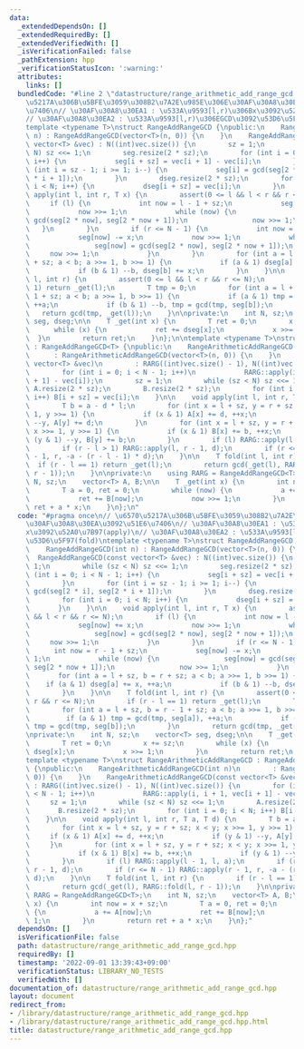 ```yaml
---
data:
  _extendedDependsOn: []
  _extendedRequiredBy: []
  _extendedVerifiedWith: []
  _isVerificationFailed: false
  _pathExtension: hpp
  _verificationStatusIcon: ':warning:'
  attributes:
    links: []
  bundledCode: "#line 2 \"datastructure/range_arithmetic_add_range_gcd.hpp\"\n// \u6570\
    \u5217A\u306B\u5BFE\u3059\u308B2\u7A2E\u985E\u306E\u30AF\u30A8\u30EA\u3092\u51E6\
    \u7406\n// \u30AF\u30A8\u30EA1 : \u533A\u9593[l,r)\u306Bx\u3092\u52A0\u7B97(apply)\n\
    // \u30AF\u30A8\u30EA2 : \u533A\u9593[l,r)\u306EGCD\u3092\u53D6\u5F97(fold)\n\
    template <typename T>\nstruct RangeAddRangeGCD {\npublic:\n    RangeAddRangeGCD(int\
    \ n) : RangeAddRangeGCD(vector<T>(n, 0)) {\n    }\n    RangeAddRangeGCD(const\
    \ vector<T> &vec) : N((int)vec.size()) {\n        sz = 1;\n        while (sz <\
    \ N) sz <<= 1;\n        seg.resize(2 * sz);\n        for (int i = 0; i < N - 1;\
    \ i++) {\n            seg[i + sz] = vec[i + 1] - vec[i];\n        }\n        for\
    \ (int i = sz - 1; i >= 1; i--) {\n            seg[i] = gcd(seg[2 * i], seg[2\
    \ * i + 1]);\n        }\n        dseg.resize(2 * sz);\n        for (int i = 0;\
    \ i < N; i++) {\n            dseg[i + sz] = vec[i];\n        }\n    }\n\n    void\
    \ apply(int l, int r, T x) {\n        assert(0 <= l && l < r && r <= N);\n   \
    \     if (l) {\n            int now = l - 1 + sz;\n            seg[now] += x;\n\
    \            now >>= 1;\n            while (now) {\n                seg[now] =\
    \ gcd(seg[2 * now], seg[2 * now + 1]);\n                now >>= 1;\n         \
    \   }\n        }\n        if (r <= N - 1) {\n            int now = r - 1 + sz;\n\
    \            seg[now] -= x;\n            now >>= 1;\n            while (now) {\n\
    \                seg[now] = gcd(seg[2 * now], seg[2 * now + 1]);\n           \
    \     now >>= 1;\n            }\n        }\n        for (int a = l + sz, b = r\
    \ + sz; a < b; a >>= 1, b >>= 1) {\n            if (a & 1) dseg[a] += x, ++a;\n\
    \            if (b & 1) --b, dseg[b] += x;\n        }\n    }\n\n    T fold(int\
    \ l, int r) {\n        assert(0 <= l && l < r && r <= N);\n        if (r - l ==\
    \ 1) return _get(l);\n        T tmp = 0;\n        for (int a = l + sz, b = r -\
    \ 1 + sz; a < b; a >>= 1, b >>= 1) {\n            if (a & 1) tmp = gcd(tmp, seg[a]),\
    \ ++a;\n            if (b & 1) --b, tmp = gcd(tmp, seg[b]);\n        }\n     \
    \   return gcd(tmp, _get(l));\n    }\n\nprivate:\n    int N, sz;\n    vector<T>\
    \ seg, dseg;\n\n    T _get(int x) {\n        T ret = 0;\n        x += sz;\n  \
    \      while (x) {\n            ret += dseg[x];\n            x >>= 1;\n      \
    \  }\n        return ret;\n    }\n};\n\ntemplate <typename T>\nstruct RangeArithmeticAddRangeGCD\
    \ : RangeAddRangeGCD<T> {\npublic:\n    RangeArithmeticAddRangeGCD(int n)\n  \
    \      : RangeArithmeticAddRangeGCD(vector<T>(n, 0)) {\n    }\n    RangeArithmeticAddRangeGCD(const\
    \ vector<T> &vec)\n        : RARG((int)vec.size() - 1), N((int)vec.size()) {\n\
    \        for (int i = 0; i < N - 1; i++)\n            RARG::apply(i, i + 1, vec[i\
    \ + 1] - vec[i]);\n        sz = 1;\n        while (sz < N) sz <<= 1;\n       \
    \ A.resize(2 * sz);\n        B.resize(2 * sz);\n        for (int i = 0; i < N;\
    \ i++) B[i + sz] = vec[i];\n    }\n\n    void apply(int l, int r, T a, T d) {\n\
    \        T b = a - d * l;\n        for (int x = l + sz, y = r + sz; x < y; x >>=\
    \ 1, y >>= 1) {\n            if (x & 1) A[x] += d, ++x;\n            if (y & 1)\
    \ --y, A[y] += d;\n        }\n        for (int x = l + sz, y = r + sz; x < y;\
    \ x >>= 1, y >>= 1) {\n            if (x & 1) B[x] += b, ++x;\n            if\
    \ (y & 1) --y, B[y] += b;\n        }\n        if (l) RARG::apply(l - 1, l, a);\n\
    \        if (r - l > 1) RARG::apply(l, r - 1, d);\n        if (r <= N - 1) RARG::apply(r\
    \ - 1, r, -a - (r - l - 1) * d);\n    }\n\n    T fold(int l, int r) {\n      \
    \  if (r - l == 1) return _get(l);\n        return gcd(_get(l), RARG::fold(l,\
    \ r - 1));\n    }\n\nprivate:\n    using RARG = RangeAddRangeGCD<T>;\n    int\
    \ N, sz;\n    vector<T> A, B;\n\n    T _get(int x) {\n        int now = x + sz;\n\
    \        T a = 0, ret = 0;\n        while (now) {\n            a += A[now];\n\
    \            ret += B[now];\n            now >>= 1;\n        }\n        return\
    \ ret + a * x;\n    }\n};\n"
  code: "#pragma once\n// \u6570\u5217A\u306B\u5BFE\u3059\u308B2\u7A2E\u985E\u306E\
    \u30AF\u30A8\u30EA\u3092\u51E6\u7406\n// \u30AF\u30A8\u30EA1 : \u533A\u9593[l,r)\u306B\
    x\u3092\u52A0\u7B97(apply)\n// \u30AF\u30A8\u30EA2 : \u533A\u9593[l,r)\u306EGCD\u3092\
    \u53D6\u5F97(fold)\ntemplate <typename T>\nstruct RangeAddRangeGCD {\npublic:\n\
    \    RangeAddRangeGCD(int n) : RangeAddRangeGCD(vector<T>(n, 0)) {\n    }\n  \
    \  RangeAddRangeGCD(const vector<T> &vec) : N((int)vec.size()) {\n        sz =\
    \ 1;\n        while (sz < N) sz <<= 1;\n        seg.resize(2 * sz);\n        for\
    \ (int i = 0; i < N - 1; i++) {\n            seg[i + sz] = vec[i + 1] - vec[i];\n\
    \        }\n        for (int i = sz - 1; i >= 1; i--) {\n            seg[i] =\
    \ gcd(seg[2 * i], seg[2 * i + 1]);\n        }\n        dseg.resize(2 * sz);\n\
    \        for (int i = 0; i < N; i++) {\n            dseg[i + sz] = vec[i];\n \
    \       }\n    }\n\n    void apply(int l, int r, T x) {\n        assert(0 <= l\
    \ && l < r && r <= N);\n        if (l) {\n            int now = l - 1 + sz;\n\
    \            seg[now] += x;\n            now >>= 1;\n            while (now) {\n\
    \                seg[now] = gcd(seg[2 * now], seg[2 * now + 1]);\n           \
    \     now >>= 1;\n            }\n        }\n        if (r <= N - 1) {\n      \
    \      int now = r - 1 + sz;\n            seg[now] -= x;\n            now >>=\
    \ 1;\n            while (now) {\n                seg[now] = gcd(seg[2 * now],\
    \ seg[2 * now + 1]);\n                now >>= 1;\n            }\n        }\n \
    \       for (int a = l + sz, b = r + sz; a < b; a >>= 1, b >>= 1) {\n        \
    \    if (a & 1) dseg[a] += x, ++a;\n            if (b & 1) --b, dseg[b] += x;\n\
    \        }\n    }\n\n    T fold(int l, int r) {\n        assert(0 <= l && l <\
    \ r && r <= N);\n        if (r - l == 1) return _get(l);\n        T tmp = 0;\n\
    \        for (int a = l + sz, b = r - 1 + sz; a < b; a >>= 1, b >>= 1) {\n   \
    \         if (a & 1) tmp = gcd(tmp, seg[a]), ++a;\n            if (b & 1) --b,\
    \ tmp = gcd(tmp, seg[b]);\n        }\n        return gcd(tmp, _get(l));\n    }\n\
    \nprivate:\n    int N, sz;\n    vector<T> seg, dseg;\n\n    T _get(int x) {\n\
    \        T ret = 0;\n        x += sz;\n        while (x) {\n            ret +=\
    \ dseg[x];\n            x >>= 1;\n        }\n        return ret;\n    }\n};\n\n\
    template <typename T>\nstruct RangeArithmeticAddRangeGCD : RangeAddRangeGCD<T>\
    \ {\npublic:\n    RangeArithmeticAddRangeGCD(int n)\n        : RangeArithmeticAddRangeGCD(vector<T>(n,\
    \ 0)) {\n    }\n    RangeArithmeticAddRangeGCD(const vector<T> &vec)\n       \
    \ : RARG((int)vec.size() - 1), N((int)vec.size()) {\n        for (int i = 0; i\
    \ < N - 1; i++)\n            RARG::apply(i, i + 1, vec[i + 1] - vec[i]);\n   \
    \     sz = 1;\n        while (sz < N) sz <<= 1;\n        A.resize(2 * sz);\n \
    \       B.resize(2 * sz);\n        for (int i = 0; i < N; i++) B[i + sz] = vec[i];\n\
    \    }\n\n    void apply(int l, int r, T a, T d) {\n        T b = a - d * l;\n\
    \        for (int x = l + sz, y = r + sz; x < y; x >>= 1, y >>= 1) {\n       \
    \     if (x & 1) A[x] += d, ++x;\n            if (y & 1) --y, A[y] += d;\n   \
    \     }\n        for (int x = l + sz, y = r + sz; x < y; x >>= 1, y >>= 1) {\n\
    \            if (x & 1) B[x] += b, ++x;\n            if (y & 1) --y, B[y] += b;\n\
    \        }\n        if (l) RARG::apply(l - 1, l, a);\n        if (r - l > 1) RARG::apply(l,\
    \ r - 1, d);\n        if (r <= N - 1) RARG::apply(r - 1, r, -a - (r - l - 1) *\
    \ d);\n    }\n\n    T fold(int l, int r) {\n        if (r - l == 1) return _get(l);\n\
    \        return gcd(_get(l), RARG::fold(l, r - 1));\n    }\n\nprivate:\n    using\
    \ RARG = RangeAddRangeGCD<T>;\n    int N, sz;\n    vector<T> A, B;\n\n    T _get(int\
    \ x) {\n        int now = x + sz;\n        T a = 0, ret = 0;\n        while (now)\
    \ {\n            a += A[now];\n            ret += B[now];\n            now >>=\
    \ 1;\n        }\n        return ret + a * x;\n    }\n};"
  dependsOn: []
  isVerificationFile: false
  path: datastructure/range_arithmetic_add_range_gcd.hpp
  requiredBy: []
  timestamp: '2022-09-01 13:39:43+09:00'
  verificationStatus: LIBRARY_NO_TESTS
  verifiedWith: []
documentation_of: datastructure/range_arithmetic_add_range_gcd.hpp
layout: document
redirect_from:
- /library/datastructure/range_arithmetic_add_range_gcd.hpp
- /library/datastructure/range_arithmetic_add_range_gcd.hpp.html
title: datastructure/range_arithmetic_add_range_gcd.hpp
---
```

